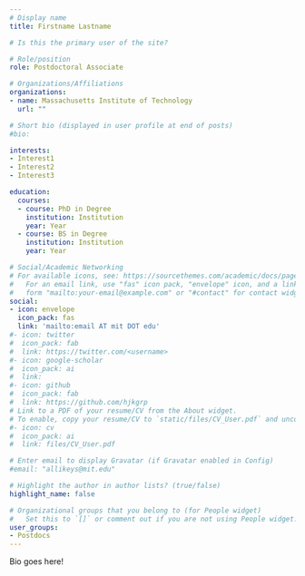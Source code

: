 ```yaml
---
# Display name
title: Firstname Lastname

# Is this the primary user of the site?

# Role/position
role: Postdoctoral Associate

# Organizations/Affiliations
organizations:
- name: Massachusetts Institute of Technology
  url: ""

# Short bio (displayed in user profile at end of posts)
#bio: 

interests:
- Interest1 
- Interest2
- Interest3

education:
  courses:
  - course: PhD in Degree 
    institution: Institution
    year: Year
  - course: BS in Degree 
    institution: Institution
    year: Year

# Social/Academic Networking
# For available icons, see: https://sourcethemes.com/academic/docs/page-builder/#icons
#   For an email link, use "fas" icon pack, "envelope" icon, and a link in the
#   form "mailto:your-email@example.com" or "#contact" for contact widget.
social:
- icon: envelope
  icon_pack: fas
  link: 'mailto:email AT mit DOT edu'
#- icon: twitter
#  icon_pack: fab
#  link: https://twitter.com/<username>
#- icon: google-scholar
#  icon_pack: ai
#  link: 
#- icon: github
#  icon_pack: fab
#  link: https://github.com/hjkgrp
# Link to a PDF of your resume/CV from the About widget.
# To enable, copy your resume/CV to `static/files/CV_User.pdf` and uncomment the lines below.
#- icon: cv
#  icon_pack: ai
#  link: files/CV_User.pdf

# Enter email to display Gravatar (if Gravatar enabled in Config)
#email: "allikeys@mit.edu"

# Highlight the author in author lists? (true/false)
highlight_name: false

# Organizational groups that you belong to (for People widget)
#   Set this to `[]` or comment out if you are not using People widget.
user_groups:
- Postdocs
---
```

Bio goes here!

